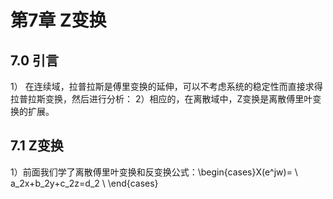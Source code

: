 # 第7章 Z变换
## 7.0 引言
1） 在连续域，拉普拉斯是傅里变换的延伸，可以不考虑系统的稳定性而直接求得拉普拉斯变换，然后进行分析：
2）相应的，在离散域中，Z变换是离散傅里叶变换的扩展。
## 7.1 Z变换


1）前面我们学了离散傅里叶变换和反变换公式：\begin{cases}X(e^jw)= \\ a_2x+b_2y+c_2z=d_2 \\ \end{cases}


